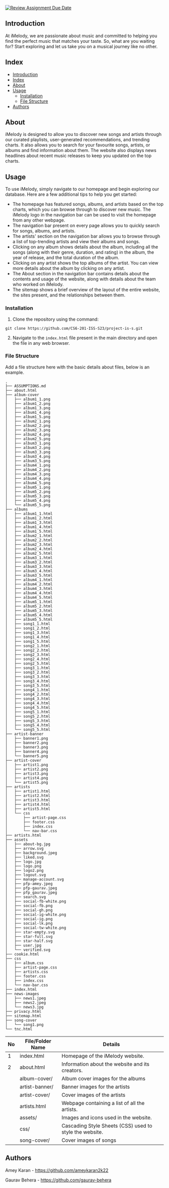 [![Review Assignment Due Date](https://classroom.github.com/assets/deadline-readme-button-24ddc0f5d75046c5622901739e7c5dd533143b0c8e959d652212380cedb1ea36.svg)](https://classroom.github.com/a/uO3FBJhb)

## Introduction

At iMelody, we are passionate about music and committed to helping you find the perfect music that matches your taste. So, what are you waiting for? Start exploring and let us take you on a musical journey like no other.

## Index

- [Introduction](#introduction)
- [Index](#index)
- [About](#about)
- [Usage](#usage)
  - [Installation](#installation)
  - [File Structure](#file-structure)
- [Authors](#authors)

## About

iMelody is designed to allow you to discover new songs and artists through our curated playlists, user-generated recommendations, and trending charts. It also allows you to search for your favourite songs, artists, or albums and find information about them. The website also displays news headlines about recent music releases to keep you updated on the top charts.

## Usage

To use iMelody, simply navigate to our homepage and begin exploring our database. Here are a few additional tips to help you get started:
- The homepage has featured songs, albums, and artists based on the top charts, which you can browse through to discover new music. The iMelody logo in the navigation bar can be used to visit the homepage from any other webpage.
- The navigation bar present on every page allows you to quickly search for songs, albums, and artists.
- The artists' section on the navigation bar allows you to browse through a list of top-trending artists and view their albums and songs.
- Clicking on any album shows details about the album, including all the songs (along with their genre, duration, and rating) in the album, the year of release, and the total duration of the album.
- Clicking on any artist shows the top albums of the artist. You can view more details about the album by clicking on any artist.
- The About section in the navigation bar contains details about the contents and usage of the website, along with details about the team who worked on iMelody.
- The sitemap shows a brief overview of the layout of the entire website, the sites present, and the relationships between them.

### Installation
1. Clone the repository using the command:
```
git clone https://github.com/CS6-201-ISS-S23/project-is-s.git
```

2. Navigate to the `index.html` file present in the main directory and open the file in any web browser.

### File Structure
Add a file structure here with the basic details about files, below is an example.

```
.
├── ASSUMPTIONS.md
├── about.html
├── album-cover
│   ├── album1_1.png
│   ├── album1_2.png
│   ├── album1_3.png
│   ├── album1_4.png
│   ├── album1_5.png
│   ├── album2_1.png
│   ├── album2_2.png
│   ├── album2_3.png
│   ├── album2_4.png
│   ├── album2_5.png
│   ├── album3_1.png
│   ├── album3_2.png
│   ├── album3_3.png
│   ├── album3_4.png
│   ├── album3_5.png
│   ├── album4_1.png
│   ├── album4_2.png
│   ├── album4_3.png
│   ├── album4_4.png
│   ├── album4_5.png
│   ├── album5_1.png
│   ├── album5_2.png
│   ├── album5_3.png
│   ├── album5_4.png
│   └── album5_5.png
├── albums
│   ├── album1_1.html
│   ├── album1_2.html
│   ├── album1_3.html
│   ├── album1_4.html
│   ├── album1_5.html
│   ├── album2_1.html
│   ├── album2_2.html
│   ├── album2_3.html
│   ├── album2_4.html
│   ├── album2_5.html
│   ├── album3_1.html
│   ├── album3_2.html
│   ├── album3_3.html
│   ├── album3_4.html
│   ├── album3_5.html
│   ├── album4_1.html
│   ├── album4_2.html
│   ├── album4_3.html
│   ├── album4_4.html
│   ├── album4_5.html
│   ├── album5_1.html
│   ├── album5_2.html
│   ├── album5_3.html
│   ├── album5_4.html
│   ├── album5_5.html
│   ├── song1_1.html
│   ├── song1_2.html
│   ├── song1_3.html
│   ├── song1_4.html
│   ├── song1_5.html
│   ├── song2_1.html
│   ├── song2_2.html
│   ├── song2_3.html
│   ├── song2_4.html
│   ├── song2_5.html
│   ├── song3_1.html
│   ├── song3_2.html
│   ├── song3_3.html
│   ├── song3_4.html
│   ├── song3_5.html
│   ├── song4_1.html
│   ├── song4_2.html
│   ├── song4_3.html
│   ├── song4_4.html
│   ├── song4_5.html
│   ├── song5_1.html
│   ├── song5_2.html
│   ├── song5_3.html
│   ├── song5_4.html
│   └── song5_5.html
├── artist-banner
│   ├── banner1.png
│   ├── banner2.png
│   ├── banner3.png
│   ├── banner4.png
│   └── banner5.png
├── artist-cover
│   ├── artist1.png
│   ├── artist2.png
│   ├── artist3.png
│   ├── artist4.png
│   └── artist5.png
├── artists
│   ├── artist1.html
│   ├── artist2.html
│   ├── artist3.html
│   ├── artist4.html
│   ├── artist5.html
│   └── css
│       ├── artist-page.css
│       ├── footer.css
│       ├── index.css
│       └── nav-bar.css
├── artists.html
├── assets
│   ├── about-bg.jpg
│   ├── arrow.svg
│   ├── background.jpeg
│   ├── liked.svg
│   ├── logo.jpg
│   ├── logo.png
│   ├── logo2.png
│   ├── logout.svg
│   ├── manage-account.svg
│   ├── pfp-amey.jpeg
│   ├── pfp-gaurav.jpeg
│   ├── pfp_gaurav.jpeg
│   ├── search.svg
│   ├── social-fb-white.png
│   ├── social-fb.png
│   ├── social-gh.png
│   ├── social-ig-white.png
│   ├── social-ig.png
│   ├── social-lk.png
│   ├── social-tw-white.png
│   ├── star-empty.svg
│   ├── star-full.svg
│   ├── star-half.svg
│   ├── user.jpg
│   └── verified.svg
├── cookie.html
├── css
│   ├── album.css
│   ├── artist-page.css
│   ├── artists.css
│   ├── footer.css
│   ├── index.css
│   └── nav-bar.css
├── index.html
├── news-images
│   ├── news1.jpeg
│   ├── news2.jpeg
│   └── news3.jpg
├── privacy.html
├── sitemap.html
├── song-cover
│   └── song1.png
└── tnc.html
```

| No | File/Folder Name | Details
|----|------------|-------|
| 1 | index.html | Homepage of the iMelody website.
| 2 | about.html | Information about the website and its creators.
|| album-cover/ | Album cover images for the albums
|| artist-banner/ | Banner images for the artists
|| artist-cover/ | Cover images of the artists
|| artists.html | Webpage containing a list of all the artists.
|| assets/ | Images and icons used in the website.
|| css/ | Cascading Style Sheets (CSS) used to style the website.
|| song-cover/ | Cover images of songs

## Authors
Amey Karan - https://github.com/ameykaran2k22

Gaurav Behera - https://github.com/gaurav-behera